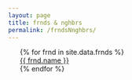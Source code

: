 ```yaml
---
layout: page
title: frnds & nghbrs
permalink: /frndsNnghbrs/
---
```


<ul style="list-style: none;">
{% for frnd in site.data.frnds %}
  <li>
    <a href="{{ frnd.link }}">
      {{ frnd.name }}
    </a>
  </li>
{% endfor %}
</ul>